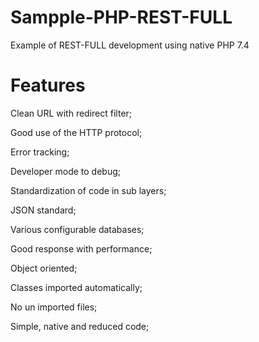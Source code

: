 # Sampple-PHP-REST-FULL
Example of REST-FULL development using native PHP 7.4

# Features
Clean URL with redirect filter;

Good use of the HTTP protocol;

Error tracking;

Developer mode to debug;

Standardization of code in sub layers;

JSON standard;

Various configurable databases;

Good response with performance;

Object oriented;

Classes imported automatically;

No un imported files; 

Simple, native and reduced code;

